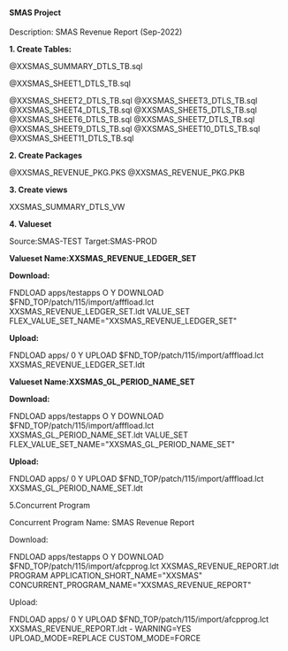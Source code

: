 #### SMAS Project

Description: SMAS Revenue Report (Sep-2022)


**1. Create Tables:**

@XXSMAS_SUMMARY_DTLS_TB.sql

@XXSMAS_SHEET1_DTLS_TB.sql

@XXSMAS_SHEET2_DTLS_TB.sql
@XXSMAS_SHEET3_DTLS_TB.sql
@XXSMAS_SHEET4_DTLS_TB.sql
@XXSMAS_SHEET5_DTLS_TB.sql
@XXSMAS_SHEET6_DTLS_TB.sql
@XXSMAS_SHEET7_DTLS_TB.sql
@XXSMAS_SHEET9_DTLS_TB.sql
@XXSMAS_SHEET10_DTLS_TB.sql
@XXSMAS_SHEET11_DTLS_TB.sql

**2. Create Packages**

@XXSMAS_REVENUE_PKG.PKS
@XXSMAS_REVENUE_PKG.PKB

**3. Create views**

XXSMAS_SUMMARY_DTLS_VW

**4. Valueset**

   Source:SMAS-TEST
   Target:SMAS-PROD

   **Valueset Name:XXSMAS_REVENUE_LEDGER_SET**
   
   **Download:**
   
   FNDLOAD apps/testapps O Y DOWNLOAD $FND_TOP/patch/115/import/afffload.lct XXSMAS_REVENUE_LEDGER_SET.ldt VALUE_SET FLEX_VALUE_SET_NAME="XXSMAS_REVENUE_LEDGER_SET"
   
   **Upload:**
   
   FNDLOAD apps/<pwd> 0 Y UPLOAD $FND_TOP/patch/115/import/afffload.lct XXSMAS_REVENUE_LEDGER_SET.ldt
   
   **Valueset Name:XXSMAS_GL_PERIOD_NAME_SET**
   
   **Download:**
   
   FNDLOAD apps/testapps O Y DOWNLOAD $FND_TOP/patch/115/import/afffload.lct XXSMAS_GL_PERIOD_NAME_SET.ldt VALUE_SET FLEX_VALUE_SET_NAME="XXSMAS_GL_PERIOD_NAME_SET"
   
   **Upload:**
   
   FNDLOAD apps/<pwd> 0 Y UPLOAD $FND_TOP/patch/115/import/afffload.lct XXSMAS_GL_PERIOD_NAME_SET.ldt


5.Concurrent Program

   Concurrent Program Name: SMAS Revenue Report
   
   Download:
   
   FNDLOAD apps/testapps O Y DOWNLOAD $FND_TOP/patch/115/import/afcpprog.lct XXSMAS_REVENUE_REPORT.ldt PROGRAM APPLICATION_SHORT_NAME="XXSMAS" CONCURRENT_PROGRAM_NAME="XXSMAS_REVENUE_REPORT"
   
   Upload:
   
   FNDLOAD apps/<Pwd> 0 Y UPLOAD $FND_TOP/patch/115/import/afcpprog.lct XXSMAS_REVENUE_REPORT.ldt - WARNING=YES UPLOAD_MODE=REPLACE CUSTOM_MODE=FORCE
